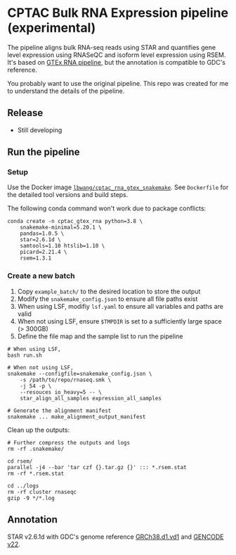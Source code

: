# CPTAC Bulk RNA Expression pipeline (experimental)
The pipeline aligns bulk RNA-seq reads using STAR and quantifies gene level expression using RNASeQC and isoform level expression using RSEM. It's based on [GTEx RNA pipeline](https://github.com/broadinstitute/gtex-pipeline), but the annotation is compatible to GDC's reference.

You probably want to use the original pipeline. This repo was created for me to understand the details of the pipeline.


## Release
- Still developing


## Run the pipeline

### Setup
Use the Docker image [`lbwang/cptac_rna_gtex_snakemake`](https://hub.docker.com/repository/docker/lbwang/cptac_rna_gtex_snakemake).
See `Dockerfile` for the detailed tool versions and build steps.

The following conda command won't work due to package conflicts:

```
conda create -n cptac_gtex_rna python=3.8 \
    snakemake-minimal=5.20.1 \
    pandas=1.0.5 \
    star=2.6.1d \
    samtools=1.10 htslib=1.10 \
    picard=2.21.4 \
    rsem=1.3.1
```


### Create a new batch
1. Copy `example_batch/` to the desired location to store the output
2. Modify the `snakemake_config.json` to ensure all file paths exist
3. When using LSF, modifiy `lsf.yaml` to ensure all variables and paths are valid
4. When not using LSF, ensure `$TMPDIR` is set to a sufficiently large space (> 300GB)
5. Define the file map and the sample list to run the pipeline

```
# When using LSF,
bash run.sh

# When not using LSF,
snakemake --configfile=snakemake_config.json \
    -s /path/to/repo/rnaseq.smk \
    -j 54 -p \
    --resouces io_heavy=5 -- \
    star_align_all_samples expression_all_samples

# Generate the alignment manifest
snakemake ... make_alignment_output_manifest
```

Clean up the outputs:

```
# Further compress the outputs and logs
rm -rf .snakemake/

cd rsem/
parallel -j4 --bar 'tar czf {}.tar.gz {}' ::: *.rsem.stat
rm -rf *.rsem.stat

cd ../logs
rm -rf cluster rnaseqc
gzip -9 */*.log
```


## Annotation
STAR v2.6.1d with GDC's genome reference [GRCh38.d1.vd1][GDC Reference Files] and [GENCODE v22][gencode-gtf].

[GDC Reference Files]: https://gdc.cancer.gov/about-data/data-harmonization-and-generation/gdc-reference-files
[gencode-gtf]: https://api.gdc.cancer.gov/data/25aa497c-e615-4cb7-8751-71f744f9691f
